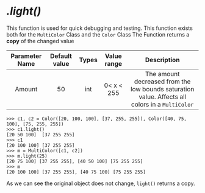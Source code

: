 # *.light()*

This function is used for quick debugging and testing. This function exists both for the `MultiColor` Class and the `Color` Class
The Function returns a **copy** of the changed value

| Parameter Name | Default value | Types | Value range | Description | 
| :---: |  :---: | :---: | :---: | :---: |
|Amount| 50| int| 0< x < 255| The amount decreased from the low bounds saturation value. Affects all colors in a `MultiColor`|

```
>>> c1, c2 = Color([20, 100, 100], [37, 255, 255]), Color([40, 75, 100], [75, 255, 255])
>>> c1.light() 
[20 50 100]  [37 255 255] 
>>> c1
[20 100 100] [37 255 255]  
>>> m = MultiColor([c1, c2])
>>> m.light(25)
[20 75 100] [37 255 255], [40 50 100] [75 255 255] 
>>> m
[20 100 100] [37 255 255], [40 75 100] [75 255 255] 
```
As we can see the original object does not change, `light()` returns a copy.
